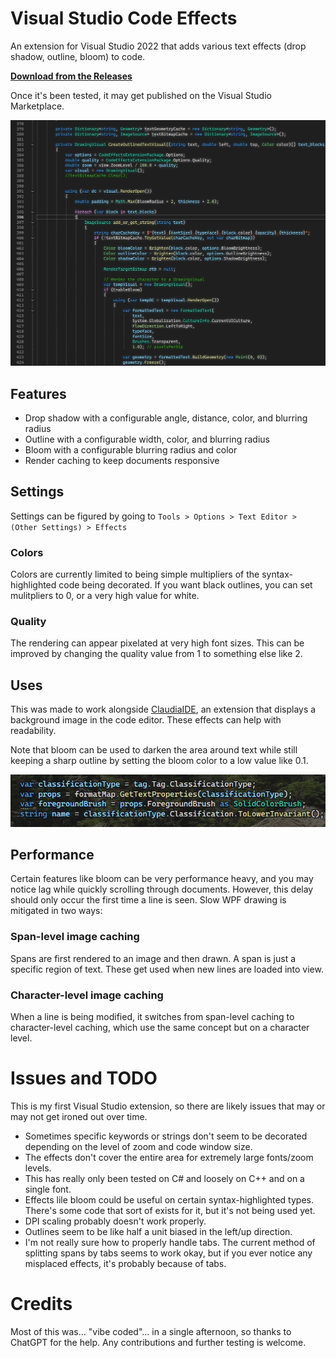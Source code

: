 # Visual Studio Code Effects
An extension for Visual Studio 2022 that adds various text effects (drop shadow, outline, bloom) to code.

**[Download from the Releases](https://github.com/Lin20/Visual-Studio-Code-Effects/releases/latest)**

Once it's been tested, it may get published on the Visual Studio Marketplace.

![Preview image](codeeffects.png)

## Features
- Drop shadow with a configurable angle, distance, color, and blurring radius
- Outline with a configurable width, color, and blurring radius
- Bloom with a configurable blurring radius and color
- Render caching to keep documents responsive

## Settings
Settings can be figured by going to `Tools > Options > Text Editor > (Other Settings) > Effects`

### Colors
Colors are currently limited to being simple multipliers of the syntax-highlighted code being decorated. If you want black outlines, you can set mulitpliers to 0, or a very high value for white.

### Quality
The rendering can appear pixelated at very high font sizes. This can be improved by changing the quality value from 1 to something else like 2.

## Uses
This was made to work alongside [ClaudiaIDE](https://github.com/buchizo/ClaudiaIDE), an extension that displays a background image in the code editor. These effects can help with readability.

Note that bloom can be used to darken the area around text while still keeping a sharp outline by setting the bloom color to a low value like 0.1.

![Text on an image background](codeeffects2.png)

## Performance
Certain features like bloom can be very performance heavy, and you may notice lag while quickly scrolling through documents. However, this delay should only occur the first time a line is seen.
Slow WPF drawing is mitigated in two ways:

### Span-level image caching
Spans are first rendered to an image and then drawn. A span is just a specific region of text. These get used when new lines are loaded into view.

### Character-level image caching
When a line is being modified, it switches from span-level caching to character-level caching, which use the same concept but on a character level.

# Issues and TODO
This is my first Visual Studio extension, so there are likely issues that may or may not get ironed out over time.
- Sometimes specific keywords or strings don't seem to be decorated depending on the level of zoom and code window size.
- The effects don't cover the entire area for extremely large fonts/zoom levels.
- This has really only been tested on C# and loosely on C++ and on a single font.
- Effects lile bloom could be useful on certain syntax-highlighted types. There's some code that sort of exists for it, but it's not being used yet.
- DPI scaling probably doesn't work properly.
- Outlines seem to be like half a unit biased in the left/up direction.
- I'm not really sure how to properly handle tabs. The current method of splitting spans by tabs seems to work okay, but if you ever notice any misplaced effects, it's probably because of tabs.

# Credits
Most of this was... "vibe coded"... in a single afternoon, so thanks to ChatGPT for the help. Any contributions and further testing is welcome.
